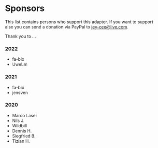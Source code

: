 # Sponsors

This list contains persons who support this adapter. If you want to support also you can send a donation via PayPal to jey-cee@live.com.

Thank you to ...

### 2022

* fa-bio
* UweLm

### 2021

* fa-bio
* jensven
  
  
### 2020

* Marco Laser
* Nils J.
* Wildbill
* Dennis H.
* Siegfried B.
* Tizian H.
